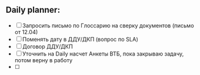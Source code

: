 ## Daily planner:
- [ ] Запросить письмо по Глоссарию на сверку документов (письмо от 12.04)
- [ ] Поменять дату в ДДУ/ДКП (вопрос по SLA)
- [ ]  Договор ДДУ/ДКП 
- [ ] Уточнить на Daily насчет Анкеты ВТБ, пока закрываю задачу, потом верну в работу 
- [ ] 